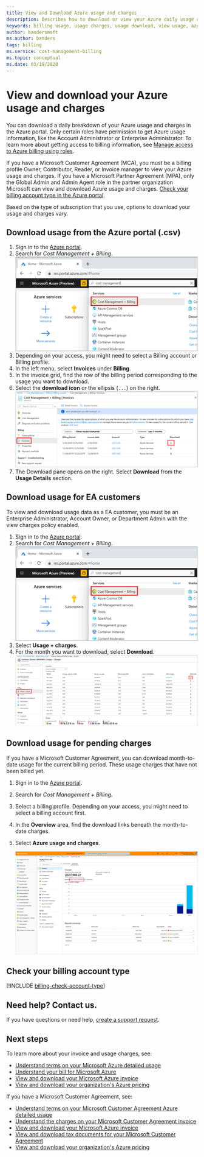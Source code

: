 ```yaml
---
title: View and Download Azure usage and charges
description: Describes how to download or view your Azure daily usage and charges.
keywords: billing usage, usage charges, usage download, view usage, azure invoice, azure usage
author: bandersmsft
ms.author: banders
tags: billing
ms.service: cost-management-billing
ms.topic: conceptual
ms.date: 03/19/2020
---
```


# View and download your Azure usage and charges

You can download a daily breakdown of your Azure usage and charges in the Azure portal. Only certain roles have permission to get Azure usage information, like the Account Administrator or Enterprise Administrator. To learn more about getting access to billing information, see [Manage access to Azure billing using roles](../manage/manage-billing-access.md).

If you have a Microsoft Customer Agreement (MCA), you must be a billing profile Owner, Contributor, Reader, or Invoice manager to view your Azure usage and charges.  If you have a Microsoft Partner Agreement (MPA), only the Global Admin and Admin Agent role in the partner organization Microsoft can view and download Azure usage and charges. [Check your billing account type in the Azure portal](#check-your-billing-account-type).

Based on the type of subscription that you use, options to download your usage and charges vary. 

## Download usage from the Azure portal (.csv)

1. Sign in to the [Azure portal](https://portal.azure.com).
1. Search for *Cost Management + Billing*.  
    ![Screenshot that shows Azure portal search](./media/download-azure-daily-usage/portal-cm-billing-search.png)
1. Depending on your access, you might need to select a Billing account or Billing profile.
1. In the left menu, select **Invoices** under **Billing**.
1. In the invoice grid, find the row of the billing period corresponding to the usage you want to download.
1. Select the **download icon** or the ellipsis (`...`) on the right.  
  ![Screenshot showing Usage + charges download location](./media/download-azure-daily-usage/download-usage-others.png)  
1. The Download pane opens on the right. Select **Download** from the **Usage Details** section.  


## Download usage for EA customers

To view and download usage data as a EA customer, you must be an Enterprise Administrator, Account Owner, or Department Admin with the view charges policy enabled.

1. Sign in to the [Azure portal](https://portal.azure.com).
1. Search for *Cost Management + Billing*.  
    ![Screenshot that shows Azure portal search](./media/download-azure-daily-usage/portal-cm-billing-search.png)
1. Select **Usage + charges**.
1. For the month you want to download, select **Download**.  
    ![Screenshot showing Usage + charges download location](./media/download-azure-daily-usage/download-usage-ea.png)

## Download usage for pending charges

If you have a Microsoft Customer Agreement, you can download month-to-date usage for the current billing period. These usage charges that have not been billed yet.

1. Sign in to the [Azure portal](https://portal.azure.com).
2. Search for *Cost Management + Billing*.
3. Select a billing profile. Depending on your access, you might need to select a billing account first.
4. In the **Overview** area, find the download links beneath the month-to-date charges.
5. Select **Azure usage and charges**.

    ![Screenshot that shows download from Overview](./media/download-azure-daily-usage/open-usage01.png)

## Check your billing account type
[!INCLUDE [billing-check-account-type](../../../includes/billing-check-account-type.md)]

## Need help? Contact us.

If you have questions or need help, [create a support request](https://go.microsoft.com/fwlink/?linkid=2083458).

## Next steps

To learn more about your invoice and usage charges, see:

- [Understand terms on your Microsoft Azure detailed usage](understand-usage.md)
- [Understand your bill for Microsoft Azure](review-individual-bill.md)
- [View and download your Microsoft Azure invoice](download-azure-invoice.md)
- [View and download your organization's Azure pricing](../manage/ea-pricing.md)

If you have a Microsoft Customer Agreement, see:

- [Understand terms on your Microsoft Customer Agreement Azure detailed usage](mca-understand-your-usage.md)
- [Understand the charges on your Microsoft Customer Agreement invoice](review-customer-agreement-bill.md)
- [View and download your Microsoft Azure invoice](download-azure-invoice.md)
- [View and download tax documents for your Microsoft Customer Agreement](mca-download-tax-document.md)
- [View and download your organization's Azure pricing](../manage/ea-pricing.md)
